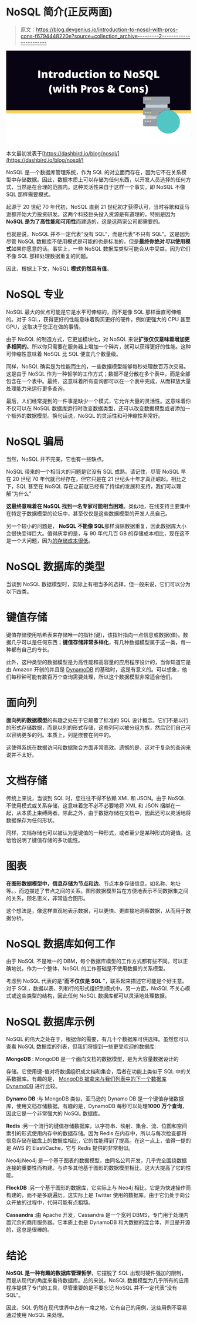 # NoSQL 简介(正反两面)

> 原文：<https://blog.devgenius.io/introduction-to-nosql-with-pros-cons-f6794448220e?source=collection_archive---------2----------------------->

![](img/d1a15fb278cbaf7d23273e204c1f2be9.png)

本文最初发表于[https://dashbird.io/blog/nosql/](https://dashbird.io/blog/nosql/)

NoSQL 是一个数据库管理系统，作为 SQL 的对立面而存在，因为它不在关系模型中存储数据。因此，数据本质上可以存储为任何东西，以开发人员选择的任何方式，当然是在合理的范围内。这种灵活性来自于这样一个事实，即 NoSQL 不像 SQL 那样需要模式。

起源于 20 世纪 70 年代初，NoSQL 直到 21 世纪初才获得认可，当时谷歌和亚马逊都开始大力投资研发。这两个科技巨头投入资源是有道理的，特别是因为 **NoSQL 是为了高性能和可用性**而建造的，这是这两家公司都需要的。

也就是说，NoSQL 并不一定代表“没有 SQL”，而是代表“不只有 SQL”。这是因为尽管 NoSQL 数据库不使用模式是可能的也是标准的，但是**最终你绝对*可以*使用模式**如果你愿意的话。事实上，一些 NoSQL 数据库类型可能会从中受益，因为它们不像 SQL 那样处理数据重复的问题。

因此，根据上下文，NoSQL **模式仍然具有值**。

# NoSQL 专业

NoSQL 最大的优点可能是它是水平可伸缩的，而不是像 SQL 那样垂直可伸缩的。对于 SQL，获得更好的性能意味着购买更好的硬件，例如更强大的 CPU 甚至 GPU，这取决于您正在做的事情。

由于 NoSQL 的制造方式，它更加模块化，对 NoSQL 来说**扩张仅仅意味着增加更多相同的**。所以你只需要在服务器上增加一个碎片，就可以获得更好的性能。这种可伸缩性意味着 NoSQL 比 SQL 便宜几个数量级。

同样，NoSQL 确实是为性能而生的，一些数据模型能够每秒处理数百万次交易。这是由于 NoSQL 作为一种哲学的工作方式；数据不是分散在多个表中，而是全部包含在一个表中。最终，这意味着所有查询都可以在一个表中完成，从而释放大量处理能力来运行更多查询。

最后，人们经常提到的一件事是缺少一个模式，它允许大量的灵活性。这意味着你不仅可以在 NoSQL 数据库运行时改变数据类型，还可以改变数据模型或者添加一个额外的数据模型。换句话说，NoSQL 的灵活性和可伸缩性非常好。

# NoSQL 骗局

当然，NoSQL 并不完美，它也有一些缺点。

NoSQL 带来的一个相当大的问题是它没有 SQL 成熟。请记住，尽管 NoSQL 早在 20 世纪 70 年代就已经存在，但它只是在 21 世纪头十年才真正崛起。相比之下，SQL 甚至在 NoSQL 存在之前就已经有了持续的发展和支持，我们可以理解“为什么”

**这最终意味着在 NoSQL 找到一名专家可能相当困难**。类似地，在线支持主要集中在特定于数据模型的论坛中，甚至仅仅是这些数据模型的开发人员自己。

另一个较小的问题是， **NoSQL 不能像 SQL**那样消除数据重复，因此数据库大小会很快变得巨大。值得庆幸的是，与 90 年代几百 GB 的存储成本相比，现在这不是一个大问题，因为[的存储成本很低](https://dashbird.io/knowledge-base/dynamodb/dynamodb-pricing/)。

# NoSQL 数据库的类型

当谈到 NoSQL 数据模型时，实际上有相当多的选择，但一般来说，它们可以分为以下四类。

# 键值存储

键值存储使用哈希表来存储唯一的指针(键)，该指针指向一点信息或数据(值)。数据几乎可以是任何东西；**键值存储非常多样化**，有几种数据模型属于这一类，每一种都有自己的专长。

此外，这种类型的数据模型是为高性能和高容量的应用程序设计的，当你知道它是由 Amazon 开创的并且是 [DynamoDB](https://dashbird.io/blog/ultimate-guide-to-aws-dynamodb/) 的基础时，这是有意义的。可以想象，他们每秒钟可能有数百万个查询需要处理，所以这个数据模型非常适合他们。

# 面向列

**面向列的数据模型**的有趣之处在于它颠覆了标准的 SQL 设计概念。它们不是以行的形式存储数据，而是以列的形式存储，这些列可以被分组为族，然后它们自己可以容纳更多的列。本质上，列是嵌套在列中的。

这使得系统在数据访问和数据聚合方面非常高效。遗憾的是，这对于复杂的查询来说并不太好。

# 文档存储

传统上来说，当谈到 SQL 时，您往往不得不依赖 XML 和 JSON。由于 NoSQL 不使用模式或关系存储，这意味着您不必不必要地将 XML 和 JSON 捆绑在一起，从本质上束缚两者。除此之外，由于数据存储在文档中，因此还可以灵活地将数据保存为任何形状。

同样，文档存储也可以被认为是键值的一种形式，或者至少是某种形式的键值。这恰恰说明了键值存储的多功能性。

# 图表

**在图形数据模型中，信息存储为节点和边**。节点本身存储信息，如名称、地址等。，而边描述了节点之间的关系。图形数据模型旨在方便地表示不同数据集之间的关系，顾名思义，非常适合图形。

这个想法是，像这样直观地表示数据，可以更快、更直接地洞察数据，从而用于数据分析。

# NoSQL 数据库如何工作

由于 NoSQL 不是唯一的 DBM，每个数据库模型的工作方式都有些不同。可以正确地说，作为一个整体，NoSQL 的工作基础是不使用数据的关系模型。

考虑到 NoSQL 代表的是“**而不仅仅是 SQL** ”，联系起来描述它可能是个好主意。对于 SQL，数据以表、列和行的形式组织到模式中。另一方面，NoSQL 不关心模式或这些类型的结构，因此任何 NoSQL 数据库都可以灵活地处理数据。

# NoSQL 数据库示例

NoSQL 的伟大之处在于，根据你的需要，有几十个数据库可供选择。虽然您可以查看 NoSQL 数据库的列表，但我们将提到一些更受欢迎的数据库:

**MongoDB** : MongoDB 是一个面向文档的数据模型，是为大容量数据设计的

存储。它使用键-值对将数据组织成文档和集合，后者在功能上类似于 SQL 中的关系数据库。有趣的是， [MongoDB 被拿来与我们列表中的下一个数据库 DynamoDB](https://dashbird.io/blog/mongo-vs-dynamo/) 进行比较。

**Dynamo DB** :与 MongoDB 类似，亚马逊的 Dynamo DB 是一个键值存储数据库，使用文档存储数据。有趣的是，DynamoDB 每秒可以处理**1000 万个查询**，因此它是一个非常强大的 NoSQL 数据库。

**Redis** :另一个流行的键值存储数据库，以字符串、映射、集合、流、位图和空间索引的形式使用内存中的数据存储。因为 Redis 在内存中，所以与每次检查都将信息存储在磁盘上的数据库相比，它的性能得到了提高。在这一点上，值得一提的是 AWS 的 ElastiCache，它与 Redis 提供的非常相似。

Neo4j:Neo4j 是一个基于图表的数据模型，由同名公司开发，几乎完全围绕数据连接的重要性而构建。与许多其他基于图形的数据模型相比，这大大提高了它的性能。

**FlockDB** :另一个基于图形的数据库，它实际上与 Neo4j 相比，它是为快速操作而构建的，而不是多跳遍历。这实际上是 Twitter 使用的数据库，由于它仍处于向公众开放的过程中，代码可能有点粗糙。

**Cassandra** :由 Apache 开发，Cassandra 是一个宽列 DBMS，专门用于处理内置冗余的商用服务器。它本质上也是 DynamoDB 和大数据的混合体，并且是开源的，这总是很棒的。

# 结论

**NoSQL 是一种有趣的数据库管理哲学**，它摆脱了 SQL 出现时硬件强加的限制，而是从现代的角度来看待数据库。总的来说，NoSQL 数据模型为几乎所有的应用程序提供了专门的工具，尽管重要的是不要忘记 NoSQL 并不一定代表“没有 SQL”。

因此，SQL 仍然在现代世界中占有一席之地，它有自己的用例，这些用例不容易通过使用 NoSQL 来处理。